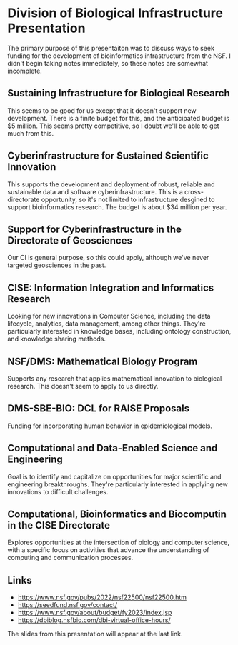 # Division of Biological Infrastructure Presentation

The primary purpose of this presentaiton was to discuss ways to seek funding for the development of bioinformatics
infrastructure from the NSF. I didn't begin taking notes immediately, so these notes are somewhat incomplete.

## Sustaining Infrastructure for Biological Research

This seems to be good for us except that it doesn't support new development. There is a finite budget for this, and the
anticipated budget is $5 million. This seems pretty competitive, so I doubt we'll be able to get much from this.

## Cyberinfrastructure for Sustained Scientific Innovation

This supports the development and deployment of robust, reliable and sustainable data and software
cyberinfrastructure. This is a cross-directorate opportunity, so it's not limited to infrastructure desgined to support
bioinformatics research. The budget is about $34 million per year.

## Support for Cyberinfrastructure in the Directorate of Geosciences

Our CI is general purpose, so this could apply, although we've never targeted geosciences in the past.

## CISE: Information Integration and Informatics Research

Looking for new innovations in Computer Science, including the data lifecycle, analytics, data management, among other
things. They're particularly interested in knowledge bases, including ontology construction, and knowledge sharing
methods.

## NSF/DMS: Mathematical Biology Program

Supports any research that applies mathematical innovation to biological research. This doesn't seem to apply to us
directly.

## DMS-SBE-BIO: DCL for RAISE Proposals

Funding for incorporating human behavior in epidemiological models.

## Computational and Data-Enabled Science and Engineering

Goal is to identify and capitalize on opportunities for major scientific and engineering breakthroughs. They're
particularly interested in applying new innovations to difficult challenges.

## Computational, Bioinformatics and Biocomputin in the CISE Directorate

Explores opportunities at the intersection of biology and computer science, with a specific focus on activities that
advance the understanding of computing and communication processes.

## Links

- https://www.nsf.gov/pubs/2022/nsf22500/nsf22500.htm
- https://seedfund.nsf.gov/contact/
- https://www.nsf.gov/about/budget/fy2023/index.jsp
- https://dbiblog.nsfbio.com/dbi-virtual-office-hours/

The slides from this presentation will appear at the last link.
